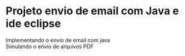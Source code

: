 # Projeto envio de email com Java e ide eclipse
Implementando o envio de email com java  
Simulando o envio de arquivos PDF
